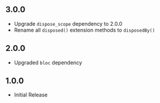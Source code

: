 ## 3.0.0

- Upgrade `dispose_scope` dependency to 2.0.0
- Rename all `disposed()` extension methods to `disposedBy()`

## 2.0.0

- Upgraded `bloc` dependency

## 1.0.0

- Initial Release
